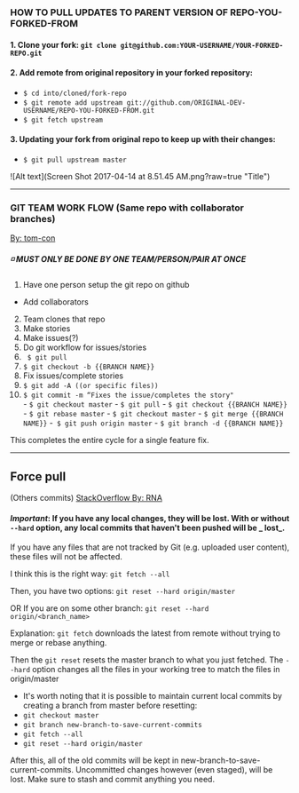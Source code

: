 ### HOW TO PULL UPDATES TO PARENT VERSION OF REPO-YOU-FORKED-FROM
#### 1. Clone your fork: `git clone git@github.com:YOUR-USERNAME/YOUR-FORKED-REPO.git`
   #### 2. Add remote from original repository in your forked repository:
  - `$ cd into/cloned/fork-repo`
  - `$ git remote add upstream git://github.com/ORIGINAL-DEV-USERNAME/REPO-YOU-FORKED-FROM.git`
    <!-- (tom-cons spritr Repo: https://github.com/tom-con/spritr.git) -->
  - `$ git fetch upstream`

#### 3. Updating your fork from original repo to keep up with their changes:

   - `$ git pull upstream master`

![Alt text](Screen Shot 2017-04-14 at 8.51.45 AM.png?raw=true "Title")

_________________________________________

### GIT TEAM WORK FLOW (Same repo with collaborator branches)
[By: tom-con](https://github.com/tom-con)

#####  ◽ MUST ONLY BE DONE BY ONE TEAM/PERSON/PAIR AT ONCE

1. Have one person setup the git repo on github
  -  Add collaborators
2. Team clones that repo
3. Make stories
4. Make issues(?)
5. Do git workflow for issues/stories
  1. ` $ git pull`
 2.  `$ git checkout -b {{BRANCH NAME}}`
  3.  Fix issues/complete stories
 4.  `$ git add -A ((or specific files))`
 5.  `$ git commit -m “Fixes the issue/completes the story"`  
    - `$ git checkout master`
    - `$ git pull`
    - `$ git checkout {{BRANCH NAME}}`
    - `$ git rebase master`
    - `$ git checkout master`
    - `$ git merge {{BRANCH NAME}}`
    -` $ git push origin master`
    - `$ git branch -d {{BRANCH NAME}}`

This completes the entire cycle for a single feature fix.

_________________________________________
## **Force pull**
(Others commits)
[StackOverflow
By: RNA](http://stackoverflow.com/questions/1125968/how-do-i-force-git-pull-to-overwrite-local-files)

#### _Important_: If you have any local changes, they will be lost. With or without `--hard` option, any local commits that haven't been pushed will be **_ lost_**.

If you have any files that are not tracked by Git (e.g. uploaded user content), these files will not be affected.

I think this is the right way:
`git fetch --all`

Then, you have two options: `git reset --hard origin/master`

OR If you are on some other branch: `git reset --hard origin/<branch_name>`

Explanation:
`git fetch` downloads the latest from remote without trying to merge or rebase anything.

Then the `git reset` resets the master branch to what you just fetched. The `--hard` option changes all the files in your working tree to match the files in origin/master

- It's worth noting that it is possible to maintain current local commits by creating a branch from master before resetting:
- `git checkout master`
- `git branch new-branch-to-save-current-commits`
- `git fetch --all`
- `git reset --hard origin/master`

After this, all of the old commits will be kept in new-branch-to-save-current-commits. Uncommitted changes however (even staged), will be lost. Make sure to stash and commit anything you need.
